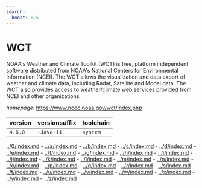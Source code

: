 ```yaml
---
search:
  boost: 0.5
---
```

# WCT

NOAA's Weather and Climate Toolkit (WCT) is free, platform independent software  distributed from NOAA's National Centers for Environmental Information (NCEI).  The WCT allows the visualization and data export of weather and climate data,  including Radar, Satellite and Model data. The WCT also provides access to  weather/climate web services provided from NCEI and other organizations.

*homepage*: <https://www.ncdc.noaa.gov/wct/index.php>

version | versionsuffix | toolchain
--------|---------------|----------
``4.6.0`` | ``-Java-11`` | ``system``

[../0/index.md](0) - [../a/index.md](a) - [../b/index.md](b) - [../c/index.md](c) - [../d/index.md](d) - [../e/index.md](e) - [../f/index.md](f) - [../g/index.md](g) - [../h/index.md](h) - [../i/index.md](i) - [../j/index.md](j) - [../k/index.md](k) - [../l/index.md](l) - [../m/index.md](m) - [../n/index.md](n) - [../o/index.md](o) - [../p/index.md](p) - [../q/index.md](q) - [../r/index.md](r) - [../s/index.md](s) - [../t/index.md](t) - [../u/index.md](u) - [../v/index.md](v) - [../w/index.md](w) - [../x/index.md](x) - [../y/index.md](y) - [../z/index.md](z)

